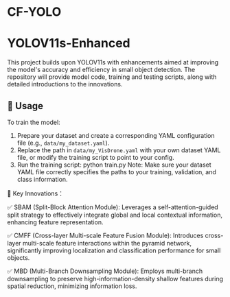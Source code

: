 # CF-YOLO
# YOLOV11s-Enhanced

This project builds upon YOLOV11s with enhancements aimed at improving the model's accuracy and efficiency in small object detection.
The repository will provide model code, training and testing scripts, along with detailed introductions to the innovations.

## 🚀 Usage

To train the model:

1. Prepare your dataset and create a corresponding YAML configuration file (e.g., `data/my_dataset.yaml`).
2. Replace the path in `data/my_VisDrone.yaml` with your own dataset YAML file, or modify the training script to point to your config.
3. Run the training script:
   python train.py
Note: Make sure your dataset YAML file correctly specifies the paths to your training, validation, and class information.

🔧 Key Innovations：

✅ SBAM (Split-Block Attention Module):
Leverages a self-attention-guided split strategy to effectively integrate global and local contextual information, enhancing feature representation.

✅ CMFF (Cross-layer Multi-scale Feature Fusion Module):
Introduces cross-layer multi-scale feature interactions within the pyramid network, significantly improving localization and classification performance for small objects.

✅ MBD (Multi-Branch Downsampling Module):
Employs multi-branch downsampling to preserve high-information-density shallow features during spatial reduction, minimizing information loss.
